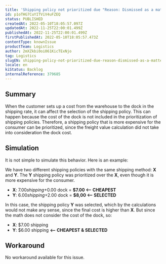 ```yaml
---
title: 'Shipping policy not prioritized due "Reason: Dismissed as a matter of priority" even with better cost'
id: p1oTHG7CuYITViV4uFZEQ
status: PUBLISHED
createdAt: 2022-05-10T18:05:57.097Z
updatedAt: 2022-11-25T22:00:01.499Z
publishedAt: 2022-11-25T22:00:01.499Z
firstPublishedAt: 2022-05-10T18:05:57.473Z
contentType: knownIssue
productTeam: Logistics
author: 2mXZkbi0oi061KicTExNjo
tag: Logistics
slugEN: shipping-policy-not-prioritized-due-reason-dismissed-as-a-matter-of-priority-even-with-better-cost
locale: en
kiStatus: Backlog
internalReference: 379685
---
```


## Summary


When the customer sets up a cost from the warehouse to the dock in the shipping rate, it can affect the selection of the shipping policy. This can happen because the cost of the dock is not included in the prioritization of shipping policies. Therefore, a shipping policy that is more expensive for the consumer can be prioritized, since the freight value calculation did not take into consideration the dock cost.



## Simulation


It is not simple to simulate this behavior. Here is an example:

We have two different shipping policies with the same shipping method: **X** and **Y**. The **Y** shipping policy was prioritized over the **X**, even though it is more expensive for the consumer.


- **X**: $7.00 shipping +$0.00 dock = **$7.00 <-- CHEAPEST**
- **Y**: $6.00 shipping +$2.00 dock = **$8,00 <-- SELECTED**

In this case, the shipping policy **Y** was selected, which by the calculations would not make any sense, since the final cost is higher than **X**. But since the math does not consider the cost of the dock, so:

- **X**: $7.00 shipping
- **Y**: $6.00 shipping **<-- CHEAPEST & SELECTED**



## Workaround



No workaround available for this issue.

